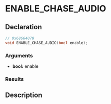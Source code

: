 # ENABLE_CHASE_AUDIO

## Declaration
```cpp
// 0x68664078
void ENABLE_CHASE_AUDIO(bool enable);
```

### Arguments
- **bool:** enable

### Results

## Description
